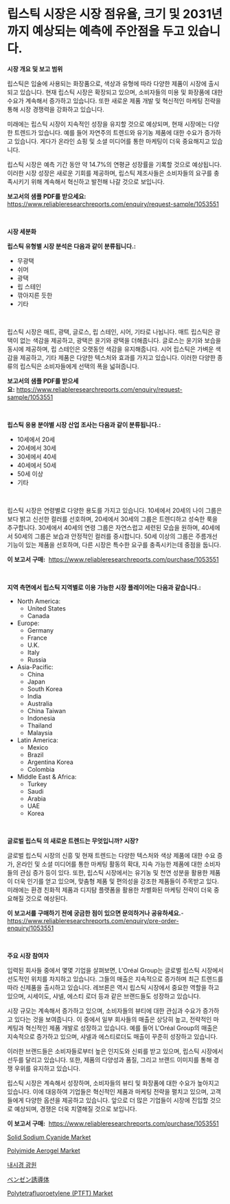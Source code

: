 <p><h1>립스틱 시장은 시장 점유율, 크기 및 2031년까지 예상되는 예측에 주안점을 두고 있습니다.</h1></p><p><strong>시장 개요 및 보고 범위</strong></p>
<p><p>립스틱은 입술에 사용되는 화장품으로, 색상과 유형에 따라 다양한 제품이 시장에 출시되고 있습니다. 현재 립스틱 시장은 확장되고 있으며, 소비자들의 미용 및 화장품에 대한 수요가 계속해서 증가하고 있습니다. 또한 새로운 제품 개발 및 혁신적인 마케팅 전략을 통해 시장 경쟁력을 강화하고 있습니다.</p><p>미래에는 립스틱 시장이 지속적인 성장을 유지할 것으로 예상되며, 현재 시장에는 다양한 트렌드가 있습니다. 예를 들어 자연주의 트렌드와 유기농 제품에 대한 수요가 증가하고 있습니다. 게다가 온라인 쇼핑 및 소셜 미디어를 통한 마케팅이 더욱 중요해지고 있습니다.</p><p>립스틱 시장은 예측 기간 동안 약 14.7%의 연평균 성장률을 기록할 것으로 예상됩니다. 이러한 시장 성장은 새로운 기회를 제공하며, 립스틱 제조사들은 소비자들의 요구를 충족시키기 위해 계속해서 혁신하고 발전해 나갈 것으로 보입니다.</p></p>
<p><strong>보고서의 샘플 PDF를 받으세요:</strong> <a href="https://www.reliableresearchreports.com/enquiry/request-sample/1053551">https://www.reliableresearchreports.com/enquiry/request-sample/1053551</a></p>
<p>&nbsp;</p>
<p><strong>시장 세분화</strong></p>
<p><strong>립스틱 유형별 시장 분석은 다음과 같이 분류됩니다.:</strong></p>
<p><ul><li>무광택</li><li>쉬머</li><li>광택</li><li>립 스테인</li><li>깎아지른 듯한</li><li>기타</li></ul></p>
<p>&nbsp;</p>
<p><p>립스틱 시장은 매트, 광택, 글로스, 립 스테인, 시어, 기타로 나뉩니다. 매트 립스틱은 광택이 없는 색감을 제공하고, 광택은 윤기와 광택을 더해줍니다. 글로스는 윤기와 보습을 동시에 제공하며, 립 스테인은 오랫동안 색감을 유지해줍니다. 시어 립스틱은 가벼운 색감을 제공하고, 기타 제품은 다양한 텍스처와 효과를 가지고 있습니다. 이러한 다양한 종류의 립스틱은 소비자들에게 선택의 폭을 넓혀줍니다.</p></p>
<p><strong>보고서의 샘플 PDF를 받으세요:</strong>&nbsp;<a href="https://www.reliableresearchreports.com/enquiry/request-sample/1053551">https://www.reliableresearchreports.com/enquiry/request-sample/1053551</a></p>
<p>&nbsp;</p>
<p><strong> 립스틱 응용 분야별 시장 산업 조사는 다음과 같이 분류됩니다.:</strong></p>
<p><ul><li>10세에서 20세</li><li>20세에서 30세</li><li>30세에서 40세</li><li>40세에서 50세</li><li>50세 이상</li><li>기타</li></ul></p>
<p>&nbsp;</p>
<p><p>립스틱 시장은 연령별로 다양한 용도를 가지고 있습니다. 10세에서 20세의 나이 그룹은 보다 밝고 신선한 컬러를 선호하며, 20세에서 30세의 그룹은 트렌디하고 성숙한 룩을 추구합니다. 30세에서 40세의 연령 그룹은 자연스럽고 세련된 모습을 원하며, 40세에서 50세의 그룹은 보습과 안정적인 컬러를 중시합니다. 50세 이상의 그룹은 주름개선 기능이 있는 제품을 선호하며, 다른 시장은 특수한 요구를 충족시키는데 중점을 둡니다.</p></p>
<p><strong>이 보고서 구매:</strong>&nbsp; <a href="https://www.reliableresearchreports.com/purchase/1053551">https://www.reliableresearchreports.com/purchase/1053551</a></p>
<p>&nbsp;</p>
<p><strong>지역 측면에서 립스틱 지역별로 이용 가능한 시장 플레이어는 다음과 같습니다.:</strong></p>
<p><ul>
    <li>
        North America:
        <ul>
            <li>United States</li>
            <li>Canada</li>
        </ul>
    </li>
    <li>
        Europe:
        <ul>
            <li>Germany</li>
            <li>France</li>
            <li>U.K.</li>
            <li>Italy</li>
            <li>Russia</li>
        </ul>
    </li>
    <li>
        Asia-Pacific:
        <ul>
            <li>China</li>
            <li>Japan</li>
            <li>South Korea</li>
            <li>India</li>
            <li>Australia</li>
            <li>China Taiwan</li>
            <li>Indonesia</li>
            <li>Thailand</li>
            <li>Malaysia</li>
        </ul>
    </li>
    <li>
        Latin America:
        <ul>
            <li>Mexico</li>
            <li>Brazil</li>
            <li>Argentina Korea</li>
            <li>Colombia</li>
        </ul>
    </li>
    <li>
        Middle East & Africa:
        <ul>
            <li>Turkey</li>
            <li>Saudi</li>
            <li>Arabia</li>
            <li>UAE</li>
            <li>Korea</li>
        </ul>
    </li>
    </ul></p>
<p>&nbsp;</p>
<p><strong>글로벌 립스틱 의 새로운 트렌드는 무엇입니까? 시장?</strong></p>
<p><p>글로벌 립스틱 시장의 신흥 및 현재 트렌드는 다양한 텍스처와 색상 제품에 대한 수요 증가, 온라인 및 소셜 미디어를 통한 마케팅 활동의 확대, 지속 가능한 제품에 대한 소비자들의 관심 증가 등이 있다. 또한, 립스틱 시장에서는 유기농 및 천연 성분을 활용한 제품이 더욱 인기를 얻고 있으며, 맞춤형 제품 및 편의성을 강조한 제품들이 주목받고 있다. 미래에는 환경 친화적 제품과 디지턈 플랫폼을 활용한 차별화된 마케팅 전략이 더욱 중요해질 것으로 예상된다.</p></p>
<p><strong>이 보고서를 구매하기 전에 궁금한 점이 있으면 문의하거나 공유하세요.</strong>- <a href="https://www.reliableresearchreports.com/enquiry/pre-order-enquiry/1053551">https://www.reliableresearchreports.com/enquiry/pre-order-enquiry/1053551</a></p>
<p>&nbsp;</p>
<p><strong>주요 시장 참여자</strong></p>
<p><p>입력된 회사들 중에서 몇몇 기업을 살펴보면, L'Oréal Group는 글로벌 립스틱 시장에서 선도적인 위치를 차지하고 있습니다. 그들의 매출은 지속적으로 증가하며 최근 트렌드를 따라 신제품을 출시하고 있습니다. 레브론은 역시 립스틱 시장에서 중요한 역할을 하고 있으며, 시세이도, 샤넬, 에스티 로더 등과 같은 브랜드들도 성장하고 있습니다.</p><p>시장 규모는 계속해서 증가하고 있으며, 소비자들의 뷰티에 대한 관심과 수요가 증가하고 있다는 것을 보여줍니다. 이 중에서 일부 회사들의 매출은 상당히 높고, 전략적인 마케팅과 혁신적인 제품 개발로 성장하고 있습니다. 예를 들어 L'Oréal Group의 매출은 지속적으로 증가하고 있으며, 샤넬과 에스티로더도 매출이 꾸준히 성장하고 있습니다.</p><p>이러한 브랜드들은 소비자들로부터 높은 인지도와 신뢰를 받고 있으며, 립스틱 시장에서 선두를 달리고 있습니다. 또한, 제품의 다양성과 품질, 그리고 브랜드 이미지를 통해 경쟁 우위를 유지하고 있습니다.</p><p>립스틱 시장은 계속해서 성장하며, 소비자들의 뷰티 및 화장품에 대한 수요가 높아지고 있습니다. 이에 대응하여 기업들은 혁신적인 제품과 마케팅 전략을 펼치고 있으며, 고객들에게 다양한 옵션을 제공하고 있습니다. 앞으로 더 많은 기업들이 시장에 진입할 것으로 예상되며, 경쟁은 더욱 치열해질 것으로 보입니다.</p></p>
<p><strong>이 보고서 구매:</strong>&nbsp;&nbsp;<a href="https://www.reliableresearchreports.com/purchase/1053551">https://www.reliableresearchreports.com/purchase/1053551</a></p>
<p><p><a href="https://issuu.com/reportprime-2/docs/solid-sodium-cyanide-market-size-2030.pptx">Solid Sodium Cyanide Market</a></p><p><a href="https://github.com/GroverBarry/Market-Research-Report-List-4/blob/main/polyimide-aerogel-market.md">Polyimide Aerogel Market</a></p><p><a href="https://github.com/vsap75a286l/Market-Research-Report-List-1/blob/main/5810131189763.md">내시경 광원</a></p><p><a href="https://medium.com/@rudysimonis2023/%E3%83%99%E3%83%B3%E3%82%BC%E3%83%B3%E8%AA%98%E5%B0%8E%E4%BD%93%E5%B8%82%E5%A0%B4%E3%81%AE%E5%88%86%E6%9E%90%E3%81%A82024%E5%B9%B4%E3%81%8B%E3%82%892031%E5%B9%B4%E3%81%BE%E3%81%A7%E3%81%AE%E4%BA%88%E6%B8%AC%E3%82%92%E8%A1%8C%E3%81%84%E3%81%BE%E3%81%97%E3%81%9F-88fa4be3f020">ベンゼン誘導体</a></p><p><a href="https://issuu.com/reportprime-2/docs/polytetrafluoroetylene-ptft-market-size-2030.pptx">Polytetrafluoroetylene (PTFT) Market</a></p></p>
